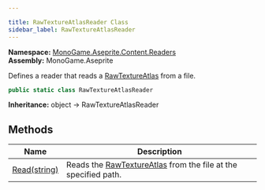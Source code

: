 ```yaml
---

title: RawTextureAtlasReader Class
sidebar_label: RawTextureAtlasReader
---
```

**Namespace:** [MonoGame.Aseprite.Content.Readers](../)  
**Assembly:** MonoGame.Aseprite

Defines a reader that reads a [RawTextureAtlas](../../../RawTypes/RawTextureAtlas/) from a file.

```csharp
public static class RawTextureAtlasReader
```

**Inheritance:** object → RawTextureAtlasReader

## Methods

| Name                            | Description                                                                                                  |
| ------------------------------- | ------------------------------------------------------------------------------------------------------------ |
| [Read(string)](Methods/Read) | Reads the [RawTextureAtlas](../../../RawTypes/RawTextureAtlas/) from the file at the specified path. |


